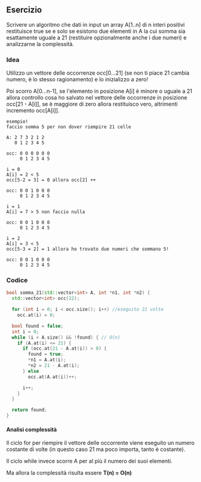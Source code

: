 ## Esercizio 

Scrivere un algoritmo che dati in input un array A[1..n] di n interi positivi restituisce true se e solo se esistono due elementi in A la cui somma sia esattamente uguale a 21 (restituire opzionalmente anche i due numeri) e analizzarne la complessità.

### Idea

Utilizzo un vettore delle occorrenze occ[0...21] (se non ti piace 21 cambia numero, è lo stesso ragionamento) e lo inizializzo a zero! 

Poi scorro A[0...n-1], se l'elemento in posizione A[i] è minore o uguale a 21 allora controllo cosa ho salvato nel vettore delle occorrenze in posizione occ[21 - A[i]], se è maggiore di zero allora restituisco vero, altrimenti incremento occ[A[i]].

```
esempio!
faccio somma 5 per non dover riempire 21 celle

A: 2 7 3 2 1 2
   0 1 2 3 4 5

occ: 0 0 0 0 0 0
     0 1 2 3 4 5

i = 0
A[i] = 2 < 5
occ[5-2 = 3] = 0 allora occ[2] ++

occ: 0 0 1 0 0 0
     0 1 2 3 4 5
     
i = 1
A[i] = 7 > 5 non faccio nulla

occ: 0 0 1 0 0 0
     0 1 2 3 4 5

i = 2
A[i] = 3 < 5
occ[5-3 = 2] = 1 allora ho trovato due numeri che sommano 5!

occ: 0 0 1 0 0 0
     0 1 2 3 4 5
```

### Codice

```c++
bool somma_21(std::vector<int> A, int *n1, int *n2) {
  std::vector<int> occ(22);

  for (int i = 0; i < occ.size(); i++) //eseguito 21 volte
    occ.at(i) = 0;

  bool found = false;
  int i = 0;
  while (i < A.size() && !found) { // O(n)
    if (A.at(i) <= 21) {
      if (occ.at(21 - A.at(i)) > 0) {
        found = true;
        *n1 = A.at(i);
        *n2 = 21 - A.at(i);
      } else
        occ.at(A.at(i))++;

      i++;
    }
  }

  return found;
}
```

#### Analisi complessità

Il ciclo for per riempire il vettore delle occorrente viene eseguito un numero costante di volte (in questo caso 21 ma poco importa, tanto è costante).

Il ciclo while invece scorre A per al più il numero dei suoi elementi.

Ma allora la complessità risulta essere **T(n) = O(n)**


